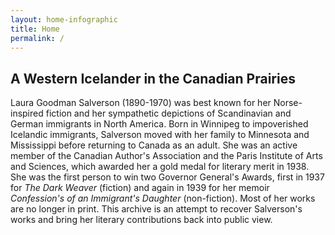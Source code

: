 ```yaml
---
layout: home-infographic
title: Home
permalink: /
---
```


## A Western Icelander in the Canadian Prairies

Laura Goodman Salverson (1890-1970) was best known for her Norse-inspired fiction and her sympathetic depictions of Scandinavian and German immigrants in North America. 
Born in Winnipeg to impoverished Icelandic immigrants, Salverson moved with her family to Minnesota and Mississippi before returning to Canada as an adult. She was an active member of the Canadian Author's Association and the Paris Institute of Arts and Sciences, which awarded her a gold medal for literary merit in 1938. She was the first person to win two Governor General's Awards, first in 1937 for *The Dark Weaver* (fiction) and again in 1939 for her memoir *Confession's of an Immigrant's Daughter* (non-fiction). Most of her works are no longer in print. This archive is an attempt to recover Salverson's works and bring her literary contributions back into public view. 